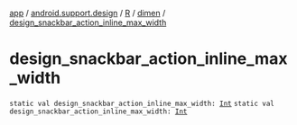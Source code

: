 [app](../../../index.md) / [android.support.design](../../index.md) / [R](../index.md) / [dimen](index.md) / [design_snackbar_action_inline_max_width](./design_snackbar_action_inline_max_width.md)

# design_snackbar_action_inline_max_width

`static val design_snackbar_action_inline_max_width: `[`Int`](https://kotlinlang.org/api/latest/jvm/stdlib/kotlin/-int/index.html)
`static val design_snackbar_action_inline_max_width: `[`Int`](https://kotlinlang.org/api/latest/jvm/stdlib/kotlin/-int/index.html)